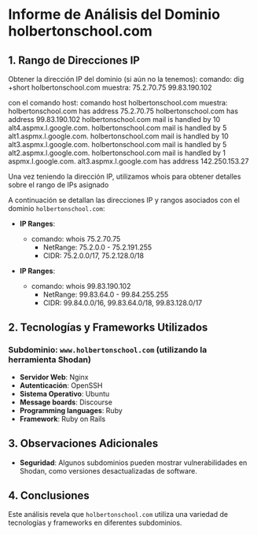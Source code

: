 # Informe de Análisis del Dominio holbertonschool.com

## 1. Rango de Direcciones IP
Obtener la dirección IP del dominio (si aún no la tenemos):
comando: dig +short holbertonschool.com
muestra:
75.2.70.75
99.83.190.102

con el comando host:
comando host holbertonschool.com
muestra:
holbertonschool.com has address 75.2.70.75
holbertonschool.com has address 99.83.190.102
holbertonschool.com mail is handled by 10 alt4.aspmx.l.google.com.
holbertonschool.com mail is handled by 5 alt1.aspmx.l.google.com.
holbertonschool.com mail is handled by 10 alt3.aspmx.l.google.com.
holbertonschool.com mail is handled by 5 alt2.aspmx.l.google.com.
holbertonschool.com mail is handled by 1 aspmx.l.google.com.
alt3.aspmx.l.google.com has address 142.250.153.27

Una vez teniendo la dirección IP, utilizamos whois para obtener detalles sobre el rango de IPs asignado

A continuación se detallan las direcciones IP y rangos asociados con el dominio `holbertonschool.com`:

- **IP Ranges**:
  - comando: whois 75.2.70.75
    - NetRange:       75.2.0.0 - 75.2.191.255
    - CIDR:           75.2.0.0/17, 75.2.128.0/18

- **IP Ranges**:
  - comando: whois 99.83.190.102
    - NetRange:       99.83.64.0 - 99.84.255.255
    - CIDR:           99.84.0.0/16, 99.83.64.0/18, 99.83.128.0/17

## 2. Tecnologías y Frameworks Utilizados

### Subdominio: `www.holbertonschool.com` (utilizando la herramienta Shodan)
- **Servidor Web**: Nginx
- **Autenticación**: OpenSSH
- **Sistema Operativo**: Ubuntu
- **Message boards**: Discourse
- **Programming languages**: Ruby
- **Framework**: Ruby on Rails

## 3. Observaciones Adicionales

- **Seguridad**: Algunos subdominios pueden mostrar vulnerabilidades en Shodan, como versiones desactualizadas de software.

## 4. Conclusiones

Este análisis revela que `holbertonschool.com` utiliza una variedad de tecnologías y frameworks en diferentes subdominios.
